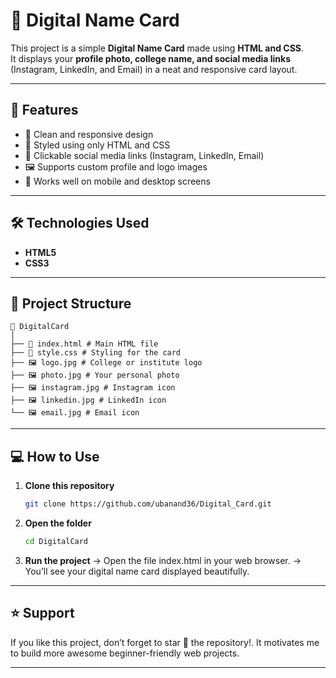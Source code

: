 
# 🌟 Digital Name Card

This project is a simple **Digital Name Card** made using **HTML and CSS**.  
It displays your **profile photo, college name, and social media links** (Instagram, LinkedIn, and Email) in a neat and responsive card layout.

---

## 🚀 Features

- 🧾 Clean and responsive design  
- 🎨 Styled using only HTML and CSS  
- 🔗 Clickable social media links (Instagram, LinkedIn, Email)  
- 🖼️ Supports custom profile and logo images  
- 📱 Works well on mobile and desktop screens  

---

## 🛠️ Technologies Used

- **HTML5**
- **CSS3**

---

## 🧩 Project Structure
```
📂 DigitalCard
│
├── 📄 index.html # Main HTML file
├── 🎨 style.css # Styling for the card
├── 🖼️ logo.jpg # College or institute logo
├── 🖼️ photo.jpg # Your personal photo
├── 🖼️ instagram.jpg # Instagram icon
├── 🖼️ linkedin.jpg # LinkedIn icon
└── 🖼️ email.jpg # Email icon
```
---

## 💻 How to Use

1. **Clone this repository**
   ```bash
   git clone https://github.com/ubanand36/Digital_Card.git
   ```
2. **Open the folder**
    ```bash
    cd DigitalCard
    ```
3. **Run the project**
 -> Open the file index.html in your web browser.
 -> You’ll see your digital name card displayed beautifully.
   
---

## ⭐ Support

If you like this project, don’t forget to star 🌟 the repository!.
It motivates me to build more awesome beginner-friendly web projects.
   
---



  
 
